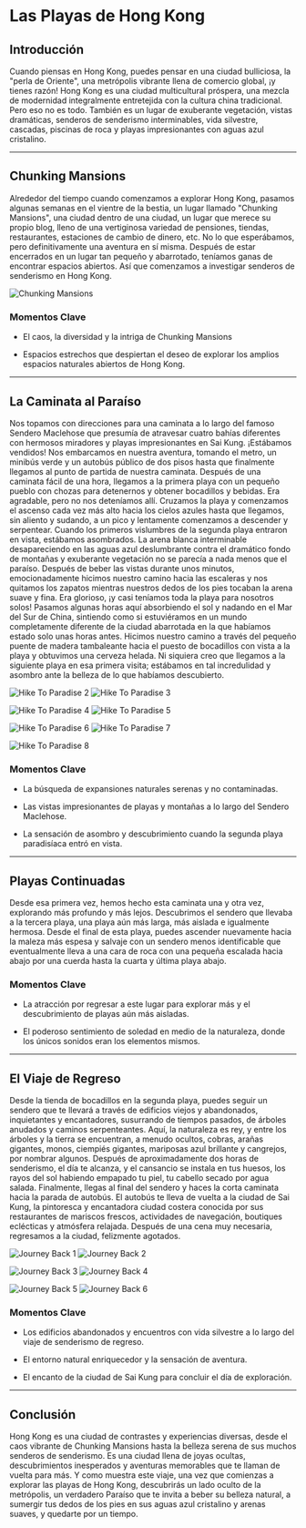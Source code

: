 # Las Playas de Hong Kong

## Introducción

Cuando piensas en Hong Kong, puedes pensar en una ciudad bulliciosa, la "perla de Oriente", una metrópolis vibrante llena de comercio global, ¡y tienes razón! Hong Kong es una ciudad multicultural próspera, una mezcla de modernidad integralmente entretejida con la cultura china tradicional. Pero eso no es todo. También es un lugar de exuberante vegetación, vistas dramáticas, senderos de senderismo interminables, vida silvestre, cascadas, piscinas de roca y playas impresionantes con aguas azul cristalino.

---

## Chunking Mansions

Alrededor del tiempo cuando comenzamos a explorar Hong Kong, pasamos algunas semanas en el vientre de la bestia, un lugar llamado "Chunking Mansions", una ciudad dentro de una ciudad, un lugar que merece su propio blog, lleno de una vertiginosa variedad de pensiones, tiendas, restaurantes, estaciones de cambio de dinero, etc. No lo que esperábamos, pero definitivamente una aventura en sí misma. Después de estar encerrados en un lugar tan pequeño y abarrotado, teníamos ganas de encontrar espacios abiertos. Así que comenzamos a investigar senderos de senderismo en Hong Kong.

![Chunking Mansions](https://twotrekkers.nyc3.cdn.digitaloceanspaces.com/media/multipart-uploads/HK_chunking_mansions.svg)

### Momentos Clave

- El caos, la diversidad y la intriga de Chunking Mansions

- Espacios estrechos que despiertan el deseo de explorar los amplios espacios naturales abiertos de Hong Kong.

---

## La Caminata al Paraíso

Nos topamos con direcciones para una caminata a lo largo del famoso Sendero Maclehose que presumía de atravesar cuatro bahías diferentes con hermosos miradores y playas impresionantes en Sai Kung. ¡Estábamos vendidos! Nos embarcamos en nuestra aventura, tomando el metro, un minibús verde y un autobús público de dos pisos hasta que finalmente llegamos al punto de partida de nuestra caminata. Después de una caminata fácil de una hora, llegamos a la primera playa con un pequeño pueblo con chozas para detenernos y obtener bocadillos y bebidas. Era agradable, pero no nos deteníamos allí. Cruzamos la playa y comenzamos el ascenso cada vez más alto hacia los cielos azules hasta que llegamos, sin aliento y sudando, a un pico y lentamente comenzamos a descender y serpentear. Cuando los primeros vislumbres de la segunda playa entraron en vista, estábamos asombrados. La arena blanca interminable desapareciendo en las aguas azul deslumbrante contra el dramático fondo de montañas y exuberante vegetación no se parecía a nada menos que el paraíso. Después de beber las vistas durante unos minutos, emocionadamente hicimos nuestro camino hacia las escaleras y nos quitamos los zapatos mientras nuestros dedos de los pies tocaban la arena suave y fina. Era glorioso, ¡y casi teníamos toda la playa para nosotros solos! Pasamos algunas horas aquí absorbiendo el sol y nadando en el Mar del Sur de China, sintiendo como si estuviéramos en un mundo completamente diferente de la ciudad abarrotada en la que habíamos estado solo unas horas antes. Hicimos nuestro camino a través del pequeño puente de madera tambaleante hacia el puesto de bocadillos con vista a la playa y obtuvimos una cerveza helada. Ni siquiera creo que llegamos a la siguiente playa en esa primera visita; estábamos en tal incredulidad y asombro ante la belleza de lo que habíamos descubierto.

![Hike To Paradise 2](https://twotrekkers.nyc3.cdn.digitaloceanspaces.com/media/multipart-uploads/HK_hiketoparadise_2.svg)  ![Hike To Paradise 3](https://twotrekkers.nyc3.cdn.digitaloceanspaces.com/media/multipart-uploads/HK_hiketoparadise_3.svg)

![Hike To Paradise 4](https://twotrekkers.nyc3.cdn.digitaloceanspaces.com/media/multipart-uploads/HK_hiketoparadise_4.svg) ![Hike To Paradise 5](https://twotrekkers.nyc3.cdn.digitaloceanspaces.com/media/multipart-uploads/HK_hiketoparadise_5.svg)

![Hike To Paradise 6](https://twotrekkers.nyc3.cdn.digitaloceanspaces.com/media/multipart-uploads/HK_hiketoparadise_6.svg) ![Hike To Paradise 7](https://twotrekkers.nyc3.cdn.digitaloceanspaces.com/media/multipart-uploads/HK_hiketoparadise_7.svg)

![Hike To Paradise 8](https://twotrekkers.nyc3.cdn.digitaloceanspaces.com/media/multipart-uploads/HK_hiketoparadise_8.svg)

### Momentos Clave

- La búsqueda de expansiones naturales serenas y no contaminadas.

- Las vistas impresionantes de playas y montañas a lo largo del Sendero Maclehose.

- La sensación de asombro y descubrimiento cuando la segunda playa paradisíaca entró en vista.

---

## Playas Continuadas

Desde esa primera vez, hemos hecho esta caminata una y otra vez, explorando más profundo y más lejos. Descubrimos el sendero que llevaba a la tercera playa, una playa aún más larga, más aislada e igualmente hermosa. Desde el final de esta playa, puedes ascender nuevamente hacia la maleza más espesa y salvaje con un sendero menos identificable que eventualmente lleva a una cara de roca con una pequeña escalada hacia abajo por una cuerda hasta la cuarta y última playa abajo.

### Momentos Clave

- La atracción por regresar a este lugar para explorar más y el descubrimiento de playas aún más aisladas.

- El poderoso sentimiento de soledad en medio de la naturaleza, donde los únicos sonidos eran los elementos mismos.

---

## El Viaje de Regreso

Desde la tienda de bocadillos en la segunda playa, puedes seguir un sendero que te llevará a través de edificios viejos y abandonados, inquietantes y encantadores, susurrando de tiempos pasados, de árboles anudados y caminos serpenteantes. Aquí, la naturaleza es rey, y entre los árboles y la tierra se encuentran, a menudo ocultos, cobras, arañas gigantes, monos, ciempiés gigantes, mariposas azul brillante y cangrejos, por nombrar algunos. Después de aproximadamente dos horas de senderismo, el día te alcanza, y el cansancio se instala en tus huesos, los rayos del sol habiendo empapado tu piel, tu cabello secado por agua salada. Finalmente, llegas al final del sendero y haces la corta caminata hacia la parada de autobús. El autobús te lleva de vuelta a la ciudad de Sai Kung, la pintoresca y encantadora ciudad costera conocida por sus restaurantes de mariscos frescos, actividades de navegación, boutiques eclécticas y atmósfera relajada. Después de una cena muy necesaria, regresamos a la ciudad, felizmente agotados.

![Journey Back 1](https://twotrekkers.nyc3.cdn.digitaloceanspaces.com/media/multipart-uploads/HK_journeyback_1.svg)  ![Journey Back 2](https://twotrekkers.nyc3.cdn.digitaloceanspaces.com/media/multipart-uploads/HK_journeyback_2.svg)

![Journey Back 3](https://twotrekkers.nyc3.cdn.digitaloceanspaces.com/media/multipart-uploads/HK_journeyback_3.svg) ![Journey Back 4](https://twotrekkers.nyc3.cdn.digitaloceanspaces.com/media/multipart-uploads/HK_journeyback_4.svg)

![Journey Back 5](https://twotrekkers.nyc3.cdn.digitaloceanspaces.com/media/multipart-uploads/HK_journeyback_5.svg) ![Journey Back 6](https://twotrekkers.nyc3.cdn.digitaloceanspaces.com/media/multipart-uploads/HK_journeyback_6.svg)

### Momentos Clave

- Los edificios abandonados y encuentros con vida silvestre a lo largo del viaje de senderismo de regreso.

- El entorno natural enriquecedor y la sensación de aventura.

- El encanto de la ciudad de Sai Kung para concluir el día de exploración.

---

## Conclusión

Hong Kong es una ciudad de contrastes y experiencias diversas, desde el caos vibrante de Chunking Mansions hasta la belleza serena de sus muchos senderos de senderismo. Es una ciudad llena de joyas ocultas, descubrimientos inesperados y aventuras memorables que te llaman de vuelta para más. Y como muestra este viaje, una vez que comienzas a explorar las playas de Hong Kong, descubrirás un lado oculto de la metrópolis, un verdadero Paraíso que te invita a beber su belleza natural, a sumergir tus dedos de los pies en sus aguas azul cristalino y arenas suaves, y quedarte por un tiempo.
